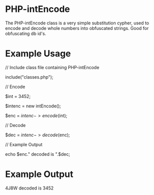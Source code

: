 # PHP-intEncode
The PHP-intEncode class is a very simple substitution cypher, used to encode and decode whole numbers into obfuscated strings. Good for obfuscating db id's.

# Example Usage
// Include class file containing PHP-intEncode

include("classes.php");


// Encode

$int = 3452;

$intenc = new intEncode();

$enc = $intenc->encode($int);


// Decode

$dec = $intenc->decode($enc);


// Example Output

echo $enc." decoded is ".$dec;

# Example Output
4J8W decoded is 3452
